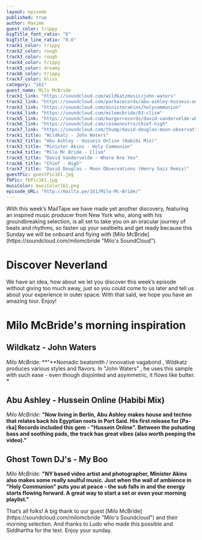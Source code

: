 ```yaml
---
layout: episode
published: true
author: Maxime
guest_color: trippy
bigTitle_font_ratio: "6"
bigTitle_line_ratio: "0.6"
track1_color: trippy
track2_color: rough
track3_color: rough
track4_color: trippy
track5_color: dreamy
track6_color: trippy
track7_color: bliss
category: "161"
guest_name: Milo McBride
track1_link: "https://soundcloud.com/wildkatzmusic/john-waters"
track2_link: "https://soundcloud.com/parkarecords/abu-ashley-hussein-online"
track3_link: "https://soundcloud.com/ministerakins/holycommunion"
track4_link: "https://soundcloud.com/milomcbride/03-clism"
track5_link: "https://soundcloud.com/burgerrecords/david-vandervelde-where-are-you"
track6_link: "https://soundcloud.com/cosmonostro/chief-high"
track7_link: "https://soundcloud.com/thump/david-douglas-moon-observations-henry-saiz-remix"
track1_title: "Wildkatz - John Waters"
track2_title: "Abu Ashley - Hussein Online (Habibi Mix)"
track3_title: "Minister Akins - Holy Communion"
track4_title: "Milo Mc Bride - Clism"
track5_title: "David Vandervelde - Where Are You"
track6_title: "Chief - High"
track7_title: "David Douglas - Moon Observations (Henry Saiz Remix)"
guestPic: guestPic161.jpg
fbPic: fbPic161.jpg
musiColor: musiColor161.png
episode_URL: "http://mailta.pe/161/Milo-Mc-Bride/"
---
```


<p id="introduction">With this week’s MailTape we have made yet another discovery, featuring an inspired music producer from New York who, along with his groundbreaking selection, is all set to take you on an oracular journey of beats and rhythms, so fasten up your seatbelts and get ready because this Sunday we will be onboard and flying with [Milo McBride](https://soundcloud.com/milomcbride "Milo's SoundCloud").   </p>

# Discover Neverland

We have an idea, how about we let you discover this week’s episode without giving too much away, just so you could come to us later and tell us about your experience in outer space. With that said, we hope you have an amazing tour. Enjoy!

# Milo McBride's morning inspiration
 
## Wildkatz - John Waters 
_Milo McBride:_ **"**Nomadic beatsmith / innovative vagabond , Wildkatz produces various styles and flavors. In "John Waters" , he uses this sample with such ease - even though disjointed and asymmetric, it flows like butter. **"**
 
## Abu Ashley - Hussein Online (Habibi Mix)
_Milo McBride:_ **"**Now living in Berlin, Abu Ashley makes house and techno that relates back his Egyptian roots in Port Said. His first release for [Pa-rka] Records included this gem - "Hussein Online". Between the pulsating bass and soothing pads, the track has great vibes (also worth peeping the video).**"**
 
## Ghost Town DJ's - My Boo
_Milo McBride:_ **"**NY based video artist and photographer, Minister Akins also makes some really soulful music. Just when the wall of ambience in "Holy Communion" puts you at peace - the sub falls in and the energy starts flowing forward. A great way to start a set or even your morning playlist.**"** 
 
<p id="outroduction">
That’s all folks! A big thank to our guest [Milo McBride](https://soundcloud.com/milomcbride "Milo's Soundcloud") and their morning selection. And thanks to Ludo who made this possible and Siddhartha for the text.
Enjoy your sunday.
</p>